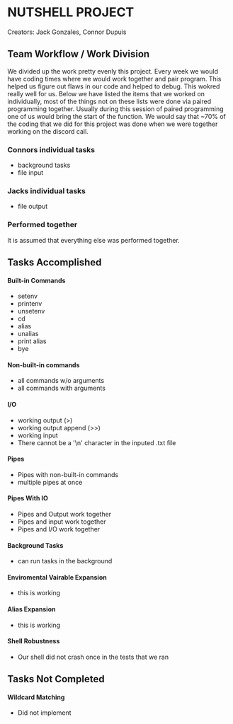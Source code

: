 # NUTSHELL PROJECT
Creators: Jack Gonzales, Connor Dupuis

## Team Workflow / Work Division
We divided up the work pretty evenly this project. Every week we would have coding times where we would work together and pair program.
This helped us figure out flaws in our code and helped to debug. This wokred really well for us. Below we have listed the items that we worked on individually, 
most of the things not on these lists were done via paired programming together. Usually during this session of paired programming one of us would bring the start 
of the function. We would say that ~70% of the coding that we did for this project was done when we were together working on the discord call.

### Connors individual tasks
* background tasks
* file input

### Jacks individual tasks
* file output

### Performed together
It is assumed that everything else was performed together.

## Tasks Accomplished
#### Built-in Commands
* setenv
* printenv
* unsetenv
* cd
* alias
* unalias
* print alias
* bye

#### Non-built-in commands
* all commands w/o arguments
* all commands with arguments

#### I/O
* working output (>)
* working output append (>>)
* working input
* There cannot be a '\n' character in the inputed .txt file

#### Pipes
* Pipes with non-built-in commands
* multiple pipes at once

#### Pipes With IO
* Pipes and Output work together
* Pipes and input work together
* Pipes and I/O work together

#### Background Tasks
* can run tasks in the background

#### Enviromental Vairable Expansion
* this is working

#### Alias Expansion
* this is working

#### Shell Robustness
* Our shell did not crash once in the tests that we ran

## Tasks Not Completed
#### Wildcard Matching
* Did not implement
